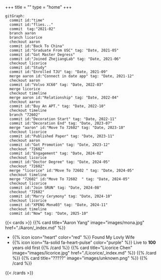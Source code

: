 +++
title = ""
type = "home"
+++



```mermaid  {align="center" zoom="true"}
gitGraph:
  commit id:"time"
  commit id:"flies..."
  commit  tag:"2021-02"
  branch aaron
  branch licorice
  checkout aaron
  commit id:"Back To China"
  commit id:"Graduate From USC" tag: "Date, 2021-05"
  commit id:"Got Master Degress"
  commit id:"Joined ZhejiangLab" tag: "Date, 2021-06"
  checkout licorice
  commit id:"Study"
  commit id:"Enrolled TJU" tag: "Date, 2021-09"
  merge aaron id:"Connect in date app" tag: "Date, 2021-12"
  checkout aaron
  commit id:"Volvo XC60" tag: "Date, 2022-03"
  merge licorice
  checkout timeline
  merge aaron id:"Relationship" tag: "Date, 2022-04"
  checkout aaron
  commit id:"Buy An APT." tag: "Date, 2022-10"
  checkout timeline
  branch "72602"
  commit id:"Decoration Start" tag: "Date, 2022-11"
  commit id:"Decoration End" tag: "Date, 2023-07"
  merge "aaron" id:"Move To 72602" tag: "Date, 2023-10"
  checkout licorice
  commit id:"Published Paper" tag: "Date, 2023-11"
  checkout aaron
  commit id:"Got Promotion" tag: "Date, 2023-12"
  checkout "72602"
  commit id:"Engagement" tag: "Date, 2024-02"
  checkout licorice
  commit id:"Doctor Degree" tag: "Date, 2024-05"
  checkout "72602"
  merge "licorice" id:"Move To 72602 " tag: "Date, 2024-05"
  checkout timeline
  merge "72602" id:"Move To 72602  " tag: "Date, 2024-05"
  checkout licorice
  commit id:"Join SRUN" tag: "Date, 2024-08"
  checkout "72602"
  commit id:"Marry Cerymony" tag: "Date, 2024-10"
  checkout licorice
  commit id:"XPENG Mona03" tag: "Date, 2024-11"
  checkout timeline
  commit id:"Now" tag: "Date, 2025-10"
```

{{< cards >}}
{{% card title="Aaron Yang" image="images/mona.jpg" href="./Aaron/_index.md" %}}
- {{% icon icon="heart" color="red" %}} Found My Lovly Wife
- {{% icon icon="fa-solid fa-heart-pulse" color="purple" %}} Live to **100** years old first
{{% /card %}}
{{% card title="Licorice Chen" image="images/licorice.jpg" href="./Licorice/_index.md" %}}
{{% /card %}}
{{% card title="?????" image="images/unknown.png" %}}
{{% /card %}}

{{< /cards >}}